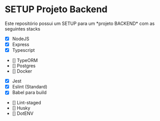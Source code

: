 # SETUP Projeto Backend

<p>Este repositório possui um SETUP para um *projeto BACKEND* com as seguintes stacks</p>

- [X] NodeJS
- [X] Express
- [X] Typescript
- [] TypeORM
- [] Postgres
- [] Docker
- [X] Jest
- [X] Eslint (Standard)
- [X] Babel para build
- [] Lint-staged
- [] Husky
- [] DotENV